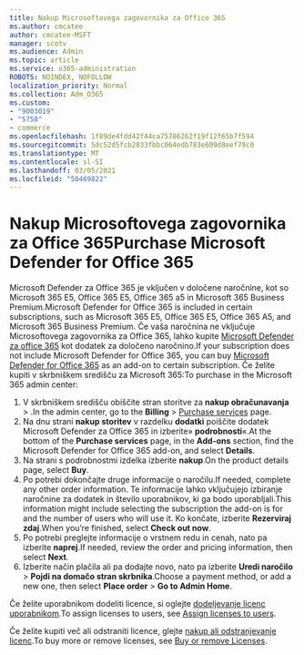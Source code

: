 ```yaml
---
title: Nakup Microsoftovega zagovornika za Office 365
ms.author: cmcatee
author: cmcatee-MSFT
manager: scotv
ms.audience: Admin
ms.topic: article
ms.service: o365-administration
ROBOTS: NOINDEX, NOFOLLOW
localization_priority: Normal
ms.collection: Adm_O365
ms.custom:
- "9003019"
- "5758"
- commerce
ms.openlocfilehash: 1f89de4fdd42f44ca75786262f19f12f65b7f594
ms.sourcegitcommit: 5dc52d5fcb2833fbbc064edb783e609d8eef79c0
ms.translationtype: MT
ms.contentlocale: sl-SI
ms.lasthandoff: 03/05/2021
ms.locfileid: "50469822"
---
```

# <a name="purchase-microsoft-defender-for-office-365"></a><span data-ttu-id="12b28-102">Nakup Microsoftovega zagovornika za Office 365</span><span class="sxs-lookup"><span data-stu-id="12b28-102">Purchase Microsoft Defender for Office 365</span></span>

<span data-ttu-id="12b28-103">Microsoft Defender za Office 365 je vključen v določene naročnine, kot so Microsoft 365 E5, Office 365 E5, Office 365 a5 in Microsoft 365 Business Premium.</span><span class="sxs-lookup"><span data-stu-id="12b28-103">Microsoft Defender for Office 365 is included in certain subscriptions, such as Microsoft 365 E5, Office 365 E5, Office 365 A5, and Microsoft 365 Business Premium.</span></span> <span data-ttu-id="12b28-104">Če vaša naročnina ne vključuje Microsoftovega zagovornika za Office 365, lahko kupite [Microsoft Defender za office 365](https:/www.microsoft.com/microsoft-365/exchange/advance-threat-protection?market=um#office-ProductsCompare-785zwzq) kot dodatek za določeno naročnino.</span><span class="sxs-lookup"><span data-stu-id="12b28-104">If your subscription does not include Microsoft Defender for Office 365, you can buy [Microsoft Defender for Office 365](https:/www.microsoft.com/microsoft-365/exchange/advance-threat-protection?market=um#office-ProductsCompare-785zwzq) as an add-on to certain subscription.</span></span> <span data-ttu-id="12b28-105">Če želite kupiti v skrbniškem središču za Microsoft 365:</span><span class="sxs-lookup"><span data-stu-id="12b28-105">To purchase in the Microsoft 365 admin center:</span></span>

1. <span data-ttu-id="12b28-106">V skrbniškem središču obiščite stran storitve za **nakup obračunavanja**  >  [](https://go.microsoft.com/fwlink/p/?linkid=868433) .</span><span class="sxs-lookup"><span data-stu-id="12b28-106">In the admin center, go to the **Billing** > [Purchase services](https://go.microsoft.com/fwlink/p/?linkid=868433) page.</span></span>
2. <span data-ttu-id="12b28-107">Na dnu strani **nakup storitev** v razdelku **dodatki** poiščite dodatek Microsoft Defender za Office 365 in izberite» **podrobnosti**«.</span><span class="sxs-lookup"><span data-stu-id="12b28-107">At the bottom of the **Purchase services** page, in the **Add-ons** section, find the Microsoft Defender for Office 365 add-on, and select **Details**.</span></span>
3. <span data-ttu-id="12b28-108">Na strani s podrobnostmi izdelka izberite **nakup**.</span><span class="sxs-lookup"><span data-stu-id="12b28-108">On the product details page, select **Buy**.</span></span>
4. <span data-ttu-id="12b28-109">Po potrebi dokončajte druge informacije o naročilu.</span><span class="sxs-lookup"><span data-stu-id="12b28-109">If needed, complete any other order information.</span></span> <span data-ttu-id="12b28-110">Te informacije lahko vključujejo izbiranje naročnine za dodatek in število uporabnikov, ki ga bodo uporabljali.</span><span class="sxs-lookup"><span data-stu-id="12b28-110">This information might include selecting the subscription the add-on is for and the number of users who will use it.</span></span> <span data-ttu-id="12b28-111">Ko končate, izberite **Rezerviraj zdaj**.</span><span class="sxs-lookup"><span data-stu-id="12b28-111">When you’re finished, select **Check out now**.</span></span>
5. <span data-ttu-id="12b28-112">Po potrebi preglejte informacije o vrstnem redu in cenah, nato pa izberite **naprej**.</span><span class="sxs-lookup"><span data-stu-id="12b28-112">If needed, review the order and pricing information, then select **Next**.</span></span>
6. <span data-ttu-id="12b28-113">Izberite način plačila ali pa dodajte novo, nato pa izberite **Uredi naročilo**  >  **Pojdi na domačo stran skrbnika**.</span><span class="sxs-lookup"><span data-stu-id="12b28-113">Choose a payment method, or add a new one, then select **Place order** > **Go to Admin Home**.</span></span>

<span data-ttu-id="12b28-114">Če želite uporabnikom dodeliti licence, si oglejte [dodeljevanje licenc uporabnikom](https://docs.microsoft.com/microsoft-365/admin/manage/assign-licenses-to-users?view=o365-worldwide).</span><span class="sxs-lookup"><span data-stu-id="12b28-114">To assign licenses to users, see [Assign licenses to users](https://docs.microsoft.com/microsoft-365/admin/manage/assign-licenses-to-users?view=o365-worldwide).</span></span>

<span data-ttu-id="12b28-115">Če želite kupiti več ali odstraniti licence, glejte [nakup ali odstranjevanje licenc](https://docs.microsoft.com/microsoft-365/commerce/licenses/buy-licenses#buy-or-remove-licenses-for-your-business-subscription).</span><span class="sxs-lookup"><span data-stu-id="12b28-115">To buy more or remove licenses, see [Buy or remove Licenses](https://docs.microsoft.com/microsoft-365/commerce/licenses/buy-licenses#buy-or-remove-licenses-for-your-business-subscription).</span></span>